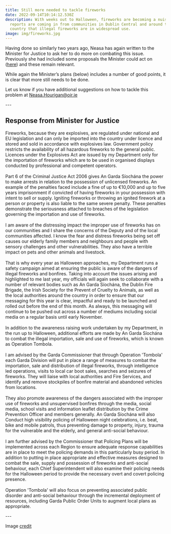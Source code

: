 ```yaml
---
title: Still more needed to tackle fireworks
date: 2022-09-14T10:14:12.530Z
description: With weeks out to Halloween, fireworks are becoming a nuisance and
  reports are coming in from communities in Dublin Central and around the
  country that illegal fireworks are in widespread use.
image: img/fireworks.jpg
---
```

Having done so similarly two years ago, Neasa has again written to the Minister for Justice to ask her to do more on combating this issue. Previously she had included some proposals the Minister could act on ([here](https://neasahourigan.com/post/fireworks/)) and these remain relevant.

While again the Minister’s plans (below) includes a number of good points, it is clear that more still needs to be done.

Let us know if you have additional suggestions on how to tackle this problem at Neasa.Hourigan@oir.ie

\---

## Response from Minister for Justice

Fireworks, because they are explosives, are regulated under national and EU legislation and can only be imported into the country under licence and stored and sold in accordance with explosives law. Government policy restricts the availability of all hazardous fireworks to the general public. Licences under the Explosives Act are issued by my Department only for the importation of fireworks which are to be used in organised displays conducted by professional and competent operators.\
\
Part 6 of the Criminal Justice Act 2006 gives An Garda Síochána the power to make arrests in relation to the possession of unlicensed fireworks. An example of the penalties faced include a fine of up to €10,000 and up to five years imprisonment if convicted of having fireworks in your possession with intent to sell or supply. Igniting fireworks or throwing an ignited firework at a person or property is also liable to the same severe penalty. These penalties demonstrate the seriousness attached to breaches of the legislation governing the importation and use of fireworks.\
\
I am aware of the distressing impact the improper use of fireworks has on our communities and I share the concerns of the Deputy and of the local communities affected. I know the fear and distress fireworks being set off causes our elderly family members and neighbours and people with sensory challenges and other vulnerabilities. They also have a terrible impact on pets and other animals and livestock.\
\
That is why every year as Halloween approaches, my Department runs a safety campaign aimed at ensuring the public is aware of the dangers of illegal fireworks and bonfires. Taking into account the issues arising and highlighted to me last year, my officials will again seek to collaborate with a number of relevant bodies such as An Garda Síochána, the Dublin Fire Brigade, the Irish Society for the Prevent of Cruelty to Animals, as well as the local authorities around the country in order to ensure that our messaging for this year is clear, impactful and ready to be launched and rolled out before the end of this month. As always, this messaging will continue to be pushed out across a number of mediums including social media on a regular basis until early November.\
\
In addition to the awareness raising work undertaken by my Department, in the run up to Halloween, additional efforts are made by An Garda Síochána to combat the illegal importation, sale and use of fireworks, which is known as Operation Tombola.\
\
I am advised by the Garda Commissioner that through Operation 'Tombola' each Garda Division will put in place a range of measures to combat the importation, sale and distribution of illegal fireworks, through intelligence led operations, visits to local car boot sales, searches and seizures of fireworks. They will liaise with local authorities and Fire Services, and identify and remove stockpiles of bonfire material and abandoned vehicles from locations.\
\
They also promote awareness of the dangers associated with the improper use of fireworks and unsupervised bonfires through the media, social media, school visits and information leaflet distribution by the Crime Prevention Officer and members generally. An Garda Síochána will also Conduct high visibility policing of Halloween night celebrations, i.e. beat, bike and mobile patrols, thus preventing damage to property, injury, trauma for the vulnerable and the elderly, and general anti-social behaviour.\
\
I am further advised by the Commissioner that Policing Plans will be implemented across each Region to ensure adequate response capabilities are in place to meet the policing demands in this particularly busy period. In addition to putting in place appropriate and effective measures designed to combat the sale, supply and possession of fireworks and anti-social behaviour, each Chief Superintendent will also examine their policing needs for the Halloween period to provide the necessary overt and covert policing presence.\
\
Operation 'Tombola' will also focus on preventing associated public disorder and anti-social behaviour through the incremental deployment of resources, including Garda Public Order Units to augment local plans as appropriate.

\---

Image [credit](https://pxhere.com/en/photo/830475)